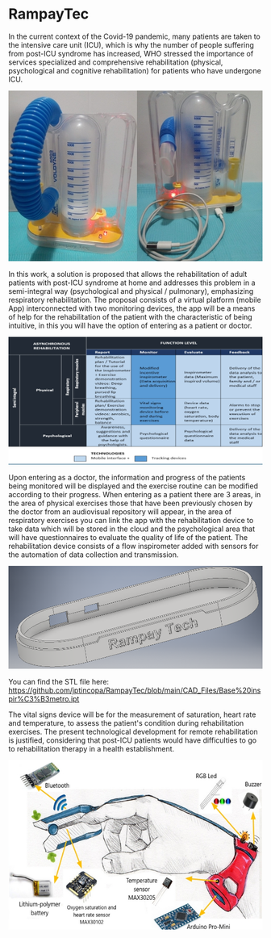 # RampayTec

In the current context of the Covid-19 pandemic, many patients are taken to the intensive care unit (ICU), which is why the number of people suffering from post-ICU syndrome has increased, WHO stressed the importance of services specialized and comprehensive rehabilitation (physical, psychological and cognitive rehabilitation) for patients who have undergone ICU.

![alt text](https://raw.githubusercontent.com/jptincopa/RampayTec/main/Images/2.jpeg)


In this work, a solution is proposed that allows the rehabilitation of adult patients with post-ICU syndrome at home and addresses this problem in a semi-integral way (psychological and physical / pulmonary), emphasizing respiratory rehabilitation. The proposal consists of a virtual platform (mobile App) interconnected with two monitoring devices, the app will be a means of help for the rehabilitation of the patient with the characteristic of being intuitive, in this you will have the option of entering as a patient or doctor. 

![alt text](https://raw.githubusercontent.com/jptincopa/RampayTec/main/Images/3.jpeg)


Upon entering as a doctor, the information and progress of the patients being monitored will be displayed and the exercise routine can be modified according to their progress. When entering as a patient there are 3 areas, in the area of physical exercises those that have been previously chosen by the doctor from an audiovisual repository will appear, in the area of respiratory exercises you can link the app with the rehabilitation device to take data which will be stored in the cloud and the psychological area that will have questionnaires to evaluate the quality of life of the patient. The rehabilitation device consists of a flow inspirometer added with sensors for the automation of data collection and transmission.

![alt text](https://raw.githubusercontent.com/jptincopa/RampayTec/main/Images/1.PNG)

You can find the STL file here: https://github.com/jptincopa/RampayTec/blob/main/CAD_Files/Base%20inspir%C3%B3metro.ipt


The vital signs device will be for the measurement of saturation, heart rate and temperature, to assess the patient's condition during rehabilitation exercises.
The present technological development for remote rehabilitation is justified, considering that post-ICU patients would have difficulties to go to rehabilitation therapy in a health establishment. 

![alt text](https://raw.githubusercontent.com/jptincopa/RampayTec/main/Images/1.jpeg)




